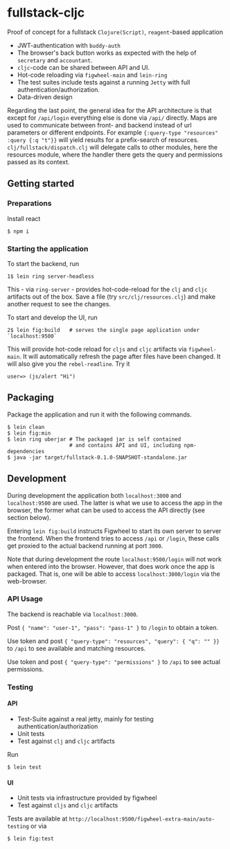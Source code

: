 # fullstack-cljc

Proof of concept for a fullstack `Clojure(Script)`, `reagent`-based
application

- JWT-authentication with `buddy-auth`
- The browser's back button works as expected with the help of `secretary` and `accountant`.
- `cljc`-code can be shared between API and UI. 
- Hot-code reloading via `figwheel-main` and `lein-ring`
- The test suites include tests against a running `Jetty` with full authentication/authorization.
- Data-driven design

Regarding the last point, the general idea for the API architecture is that except for `/api/login` everything else is done via 
`/api/` directly. Maps are used to communicate between front- and backend instead of url parameters or different endpoints. For example `{:query-type "resources" :query {:q "t"}}` will yield results for a prefix-search of resources. `clj/fullstack/dispatch.clj` will delegate calls to other modules, here the resources module, where the handler there gets the query and permissions passed as its context.

## Getting started

### Preparations

Install react

	$ npm i

### Starting the application

To start the backend, run

	1$ lein ring server-headless

This - via `ring-server` - provides hot-code-reload for the `clj` and `cljc` artifacts out of the box. Save a file (try `src/clj/resources.clj`) and make another request to see the changes.

To start and develop the UI, run

	2$ lein fig:build   # serves the single page application under `localhost:9500` 

This will provide hot-code reload for `cljs` and `cljc` artifacts via `figwheel-main`. It will automatically refresh the page after files have been changed. It will also give you the `rebel-readline`. Try it

```
user=> (js/alert "Hi")
```

## Packaging

Package the application and run it with the following commands.

```
$ lein clean
$ lein fig:min
$ lein ring uberjar # The packaged jar is self contained 
					# and contains API and UI, including npm-dependencies
$ java -jar target/fullstack-0.1.0-SNAPSHOT-standalone.jar
```

## Development

During development the application both `localhost:3000` and `localhost:9500` are used.
The latter is what we use to access the app in the browser, the former what can be used to access the
API directly (see section below).

Entering `lein fig:build` instructs Figwheel to start its own server to server the frontend. When the frontend
tries to access `/api` or `/login`, these calls get proxied to the actual backend running at port `3000`.

Note that during development the route `localhost:9500/login` will not work when entered into the browser.
However, that does work once the app is packaged. That is, one will be able to access `localhost:3000/login` via the web-browser.

### API Usage

The backend is reachable via `localhost:3000`.

Post `{ "name": "user-1", "pass": "pass-1" }` to `/login` to obtain a token.

Use token and post `{ "query-type": "resources", "query": { "q": "" }}` to `/api` to see available and matching resources.

Use token and post `{ "query-type": "permissions" }` to `/api` to see actual permissions.


### Testing

#### API

* Test-Suite against a real jetty, mainly for testing authentication/authorization
* Unit tests
* Test against `clj` and `cljc` artifacts

Run

	$ lein test

#### UI

* Unit tests via infrastructure provided by figwheel
* Test against `cljs` and `cljc` artifacts

Tests are available
at `http://localhost:9500/figwheel-extra-main/auto-testing`
or via

	$ lein fig:test

